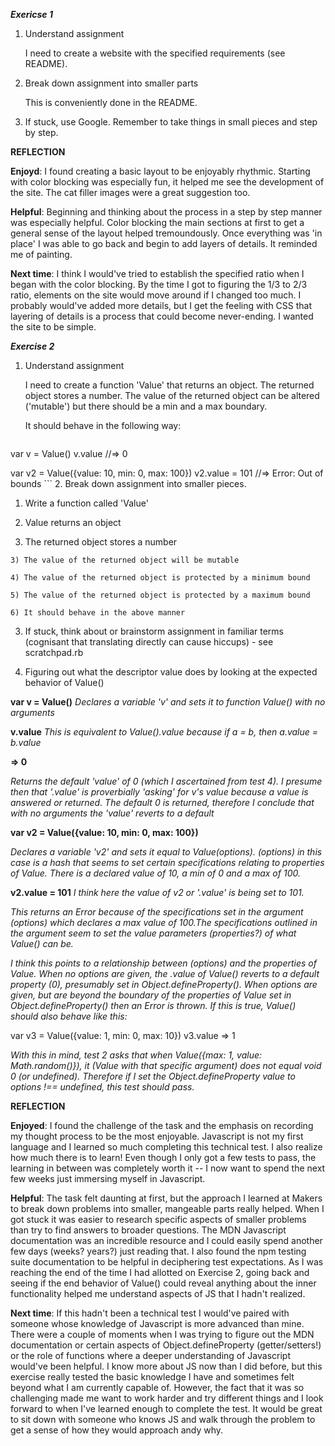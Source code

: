 ***Exericse 1***

1. Understand assignment

	I need to create a website with the specified requirements (see README).

2. Break down assignment into smaller parts

	This is conveniently done in the README.

3. If stuck, use Google. Remember to take things in small pieces and step by step.

__REFLECTION__

__Enjoyd__: I found creating a basic layout to be enjoyably rhythmic. Starting with color blocking was especially fun, it helped me see the development of the site. The cat filler images were a great suggestion too. 

__Helpful__: Beginning and thinking about the process in a step by step manner was especially helpful. Color blocking the main sections at first to get a general sense of the layout helped tremoundously. Once everything was 'in place' I was able to go back and begin to add layers of details. It reminded me of painting. 

__Next time__: I think I would've tried to establish the specified ratio when I began with the color blocking. By the time I got to figuring the 1/3 to 2/3 ratio, elements on the site would move around if I changed too much. I probably would've added more details, but I get the feeling with CSS that layering of details is a process that could become never-ending. I wanted the site to be simple. 

***Exercise 2***

1. Understand assignment 
	
	I need to create a function 'Value' that returns an object. The returned object stores a number. The value of the returned object can be altered ('mutable') but there should be a min and a max boundary. 

	It should behave in the following way:

	```
  var v = Value()
  v.value
  //=> 0

  var v2 = Value({value: 10, min: 0, max: 100})
  v2.value = 101
  //=> Error: Out of bounds
	```
2. Break down assignment into smaller pieces.

  1) Write a function called 'Value'
  
  2) Value returns an object

  3) The returned object stores a number
	
	3) The value of the returned object will be mutable
	
	4) The value of the returned object is protected by a minimum bound
	
	5) The value of the returned object is protected by a maximum bound
	
	6) It should behave in the above manner


3. If stuck, think about or brainstorm assignment in familiar terms (cognisant that translating directly can cause hiccups) - see scratchpad.rb

4. Figuring out what the descriptor value does by looking at the expected behavior of Value()

__var v = Value()__
*Declares a variable 'v' and sets it to function Value() with no arguments*


__v.value__ 
*This is equivalent to Value().value because if a = b, then a.value = b.value*

__=> 0__

*Returns the default 'value' of 0 (which I ascertained from test 4). I presume then that '.value' is proverbially 'asking' for v's value because a value is answered or returned. The default 0 is returned, therefore I conclude that with no arguments the 'value' reverts to a default*

__var v2 = Value({value: 10, min: 0, max: 100})__

*Declares a variable 'v2' and sets it equal to Value(options). (options) in this case is a hash that seems to set certain specifications relating to properties of Value. There is a declared value of 10, a min of 0 and a max of 100.*

__v2.value = 101__ 
*I think here the value of v2 or '.value' is being set to 101.* 

*This returns an Error because of the specifications set in the argument (options) which declares a max value of 100.The specifications outlined in the argument seem to set the value parameters (properties?) of what Value() can be.*

*I think this points to a relationship between (options) and the properties of Value. When no options are given, the .value of Value() reverts to a default property (0), presumably set in Object.defineProperty(). When options are given, but are beyond the boundary of the properties of Value set in Object.defineProperty() then an Error is thrown. If this is true, Value() should also behave like this:*

var v3 = Value({value: 1, min: 0, max: 10})
v3.value 
=> 1 

*With this in mind, test 2 asks that when Value({max: 1, value: Math.random()}), it (Value with that specific argument) does not equal void 0 (or undefined). Therefore if I set the Object.defineProperty value to options !== undefined, this test should pass.*

__REFLECTION__

__Enjoyed__: I found the challenge of the task and the emphasis on recording my thought process to be the most enjoyable. Javascript is not my first language and I learned so much completing this technical test. I also realize how much there is to learn! Even though I only got a few tests to pass, the learning in between was completely worth it -- I now want to spend the next few weeks just immersing myself in Javascript. 

__Helpful__: The task felt daunting at first, but the approach I learned at Makers to break down problems into smaller, mangeable parts really helped. When I got stuck it was easier to research specific aspects of smaller problems than try to find answers to broader questions. The MDN Javascript documentation was an incredible resource and I could easily spend another few days (weeks? years?) just reading that. I also found the npm testing suite documentation to be helpful in deciphering test expectations. As I was reaching the end of the time I had allotted on Exercise 2, going back and seeing if the end behavior of Value() could reveal anything about the inner functionality helped me understand aspects of JS that I hadn't realized.

__Next time__: If this hadn't been a technical test I would've paired with someone whose knowledge of Javascript is more advanced than mine. There were a couple of moments when I was trying to figure out the MDN documentation or certain aspects of Object.defineProperty (getter/setters!) or the role of functions where a deeper understanding of Javascript would've been helpful. I know more about JS now than I did before, but this exercise really tested the basic knowledge I have and sometimes felt beyond what I am currently capable of. However, the fact that it was so challenging made me want to work harder and try different things and I look forward to when I've learned enough to complete the test. It would be great to sit down with someone who knows JS and walk through the problem to get a sense of how they would approach andy why. 

